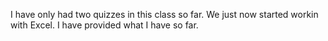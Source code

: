 I have only had two quizzes in this class so far. We just now started workin with Excel. I have provided what I have so far.
